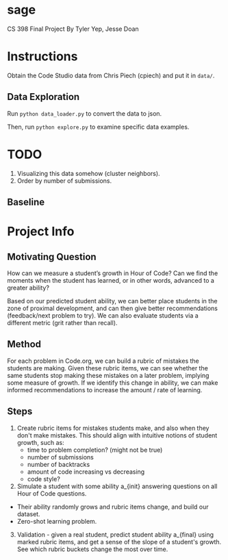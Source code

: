 # sage
CS 398 Final Project
By Tyler Yep, Jesse Doan

# Instructions
Obtain the Code Studio data from Chris Piech (cpiech) and put it in `data/`.

## Data Exploration
Run `python data_loader.py` to convert the data to json.

Then, run `python explore.py` to examine specific data examples.

# TODO
1. Visualizing this data somehow (cluster neighbors).
2. Order by number of submissions.

## Baseline





# Project Info

## Motivating Question
How can we measure a student’s growth in Hour of Code? Can we find the moments when the student has learned, or in other words, advanced to a greater ability?

Based on our predicted student ability, we can better place students in the zone of proximal development, and can then give better recommendations (feedback/next problem to try). We can also evaluate students via a different metric (grit rather than recall).

## Method
For each problem in Code.org, we can build a rubric of mistakes the students are making. Given these rubric items, we can see whether the same students stop making these mistakes on a later problem, implying some measure of growth. If we identify this change in ability, we can make informed recommendations to increase the amount / rate of learning.

## Steps
1. Create rubric items for mistakes students make, and also when they don't make mistakes. This should align with intuitive notions of student growth, such as:
    * time to problem completion? (might not be true)
    * number of submissions
    * number of backtracks
    * amount of code increasing vs decreasing
    * code style?
2. Simulate a student with some ability a_{init} answering questions on all Hour of Code questions.
  * Their ability randomly grows and rubric items change, and build our dataset.
  * Zero-shot learning problem.
3. Validation - given a real student, predict student ability a_{final} using marked rubric items, and get a sense of the slope of a student's growth. See which rubric buckets change the most over time.

